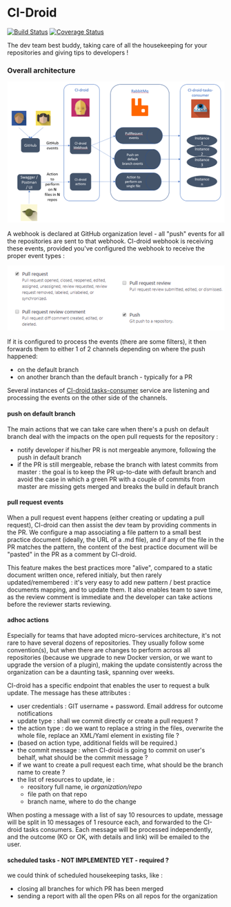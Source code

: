 # CI-Droid

[![Build Status](https://travis-ci.org/societe-generale/ci-droid.svg?branch=master)](https://travis-ci.org/societe-generale/ci-droid) [![Coverage Status](https://coveralls.io/repos/github/societe-generale/ci-droid/badge.svg?branch=master)](https://coveralls.io/github/societe-generale/ci-droid?branch=master)

The dev team best buddy, taking care of all the housekeeping for your repositories and giving tips to developers !

### Overall architecture

![Overall architecture](./docs/overallArchitecture.png)

A webhook is declared at GitHub organization level - all "push" events for all the repositories are sent to that webhook.
 CI-droid webhook is receiving these events, provided you've configured the webhook to receive the proper event types : 


![webhook config](./docs/webhookEventsConfig.png)


If it is configured to process the events (there are some filters), it then forwards them to either 1 of 2 channels depending on where the push happened: 
- on the default branch
- on another branch than the default branch - typically for a PR

Several instances of [CI-droid tasks-consumer](https://github.com/societe-generale/ci-droid-tasks-consumer)  service are listening and processing the events on the other side of the channels. 

#### push on default branch

The main actions that we can take care when there's a push on default branch deal with the impacts on the open pull requests for the repository :
- notify developer if his/her PR is not mergeable anymore, following the push in default branch
- if the PR is still mergeable, rebase the branch with latest commits from master : the goal is to keep the PR up-to-date with default branch 
and avoid the case in which a green PR with a couple of commits from master are missing gets merged and breaks the build in default branch

#### pull request events

When a pull request event happens (either creating or updating a pull request), CI-droid can then assist the dev team by providing comments in the PR. 
We configure a map associating a file pattern to a small best practice document (ideally, the URL of a .md file), and if any of the file in the PR matches the pattern, the content of the best practice document will be "pasted" in the PR as a comment by CI-droid.

This feature makes the best practices more "alive", compared to a static document written once, refered initialy, but then rarely updated/remembered : it's very easy to add new pattern / best practice documents mapping, and to update them. 
It also enables team to save time, as the review comment is immediate and the developer can take actions before the reviewer starts reviewing.

#### adhoc actions

Especially for teams that have adopted micro-services architecture, it's not rare to have several dozens of repositories. 
They usually follow some convention(s), but when there are changes to perform across all repositories (because we upgrade to new Docker version, or we want to upgrade the version of a plugin), making the update consistently across the organization can be a daunting task, spanning over weeks. 

CI-droid has a specific endpoint that enables the user to request a bulk update. The message has these attributes : 
- user credentials : GIT username + password. Email address for outcome notifications
- update type : shall we commit directly or create a pull request ?
- the action type : do we want to replace a string in the files, overwrite the whole file, replace an XML/Yaml element in existing file ?  
- (based on action type, additional fields will be required.) 
- the commit message : when CI-droid is going to commit on user's behalf, what should be the commit message ?
- if we want to create a pull request each time, what should be the branch name to create ? 
- the list of resources to update, ie : 
    - reository full name, ie *organization/repo*
    - file path on that repo
    - branch name, where to do the change

When posting a message with a list of say 10 resources to update, message will be split in 10 messages of 1 resource each, and forwarded to the CI-droid tasks consumers. Each message will be processed independently, and the outcome (KO or OK, with details and link) will be emailed to the user. 

#### scheduled tasks - NOT IMPLEMENTED YET - required ? 

we could think of scheduled housekeeping tasks, like : 
- closing all branches for which PR has been merged
- sending a report with all the open PRs on all repos for the organization

